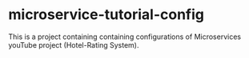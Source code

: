 # microservice-tutorial-config
This is a project containing containing configurations of Microservices youTube project (Hotel-Rating System).
